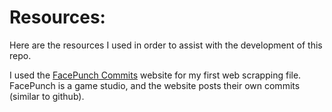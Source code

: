 # Resources:

Here are the resources I used in order to assist with the development of this repo.

I used the [FacePunch Commits](https://commits.facepunch.com/) website for my first web scrapping file.  FacePunch is a game studio, and the website posts their own commits (similar to github).  


